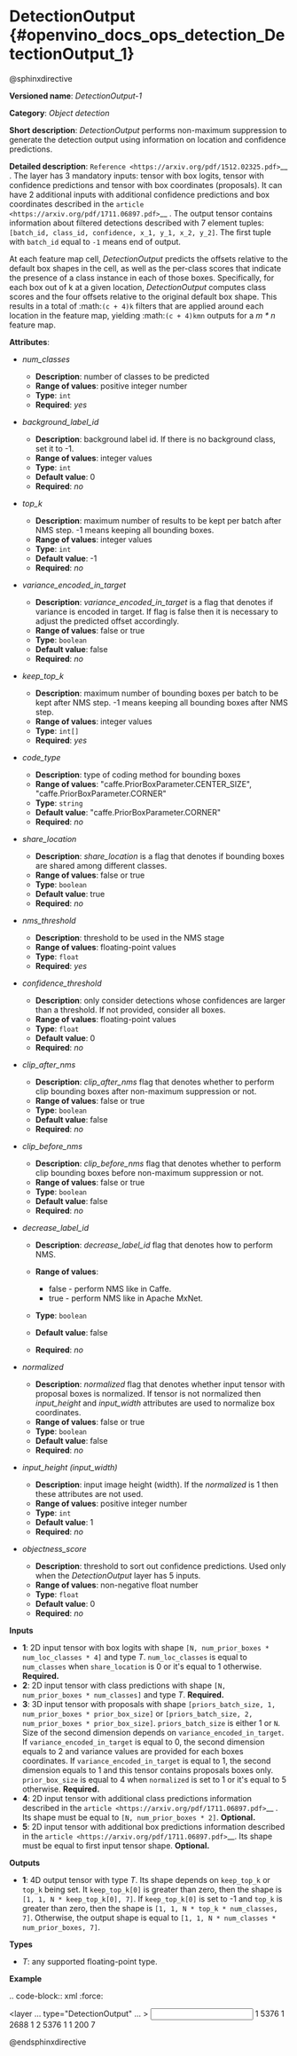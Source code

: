 # DetectionOutput {#openvino_docs_ops_detection_DetectionOutput_1}

@sphinxdirective

**Versioned name**: *DetectionOutput-1*

**Category**: *Object detection*

**Short description**: *DetectionOutput* performs non-maximum suppression to generate the detection output using information on location and confidence predictions.

**Detailed description**: `Reference <https://arxiv.org/pdf/1512.02325.pdf>`__ . The layer has 3 mandatory inputs: tensor with box logits, tensor with confidence predictions and tensor with box coordinates (proposals). It can have 2 additional inputs with additional confidence predictions and box coordinates described in the `article <https://arxiv.org/pdf/1711.06897.pdf>`__ . The output tensor contains information about filtered detections described with 7 element tuples: ``[batch_id, class_id, confidence, x_1, y_1, x_2, y_2]``. The first tuple with ``batch_id`` equal to ``-1`` means end of output.

At each feature map cell, *DetectionOutput* predicts the offsets relative to the default box shapes in the cell, as well as the per-class scores that indicate the presence of a class instance in each of those boxes. Specifically, for each box out of k at a given location, *DetectionOutput* computes class scores and the four offsets relative to the original default box shape. This results in a total of :math:`(c + 4)k` filters that are applied around each location in the feature map, yielding :math:`(c + 4)kmn` outputs for a *m \* n* feature map.

**Attributes**:

* *num_classes*

  * **Description**: number of classes to be predicted
  * **Range of values**: positive integer number
  * **Type**: ``int``
  * **Required**: *yes*

* *background_label_id*

  * **Description**: background label id. If there is no background class, set it to -1.
  * **Range of values**: integer values
  * **Type**: ``int``
  * **Default value**: 0
  * **Required**: *no*

* *top_k*

  * **Description**: maximum number of results to be kept per batch after NMS step. -1 means keeping all bounding boxes.
  * **Range of values**: integer values
  * **Type**: ``int``
  * **Default value**: -1
  * **Required**: *no*

* *variance_encoded_in_target*

  * **Description**: *variance_encoded_in_target* is a flag that denotes if variance is encoded in target. If flag is false then it is necessary to adjust the predicted offset accordingly.
  * **Range of values**: false or true
  * **Type**: ``boolean``
  * **Default value**: false
  * **Required**: *no*

* *keep_top_k*

  * **Description**: maximum number of bounding boxes per batch to be kept after NMS step. -1 means keeping all bounding boxes after NMS step.
  * **Range of values**: integer values
  * **Type**: ``int[]``
  * **Required**: *yes*

* *code_type*

  * **Description**: type of coding method for bounding boxes
  * **Range of values**: "caffe.PriorBoxParameter.CENTER_SIZE", "caffe.PriorBoxParameter.CORNER"
  * **Type**: ``string``
  * **Default value**: "caffe.PriorBoxParameter.CORNER"
  * **Required**: *no*

* *share_location*

  * **Description**: *share_location* is a flag that denotes if bounding boxes are shared among different classes.
  * **Range of values**: false or true
  * **Type**: ``boolean``
  * **Default value**: true
  * **Required**: *no*

* *nms_threshold*

  * **Description**: threshold to be used in the NMS stage
  * **Range of values**: floating-point values
  * **Type**: ``float``
  * **Required**: *yes*

* *confidence_threshold*

  * **Description**: only consider detections whose confidences are larger than a threshold. If not provided, consider all boxes.
  * **Range of values**: floating-point values
  * **Type**: ``float``
  * **Default value**: 0
  * **Required**: *no*

* *clip_after_nms*

  * **Description**: *clip_after_nms* flag that denotes whether to perform clip bounding boxes after non-maximum suppression or not.
  * **Range of values**: false or true
  * **Type**: ``boolean``
  * **Default value**: false
  * **Required**: *no*

* *clip_before_nms*

  * **Description**: *clip_before_nms* flag that denotes whether to perform clip bounding boxes before non-maximum suppression or not.
  * **Range of values**: false or true
  * **Type**: ``boolean``
  * **Default value**: false
  * **Required**: *no*

* *decrease_label_id*

  * **Description**: *decrease_label_id* flag that denotes how to perform NMS.
  * **Range of values**:
    
    * false - perform NMS like in Caffe.
    * true - perform NMS like in Apache MxNet.
  * **Type**: ``boolean``
  * **Default value**: false
  * **Required**: *no*

* *normalized*

  * **Description**: *normalized* flag that denotes whether input tensor with proposal boxes is normalized. If tensor is not normalized then *input_height* and *input_width* attributes are used to normalize box coordinates.
  * **Range of values**: false or true
  * **Type**: ``boolean``
  * **Default value**: false
  * **Required**: *no*

* *input_height (input_width)*

  * **Description**: input image height (width). If the *normalized* is 1 then these attributes are not used.
  * **Range of values**: positive integer number
  * **Type**: ``int``
  * **Default value**: 1
  * **Required**: *no*

* *objectness_score*

  * **Description**: threshold to sort out confidence predictions. Used only when the *DetectionOutput* layer has 5 inputs.
  * **Range of values**: non-negative float number
  * **Type**: ``float``
  * **Default value**: 0
  * **Required**: *no*

**Inputs**

* **1**: 2D input tensor with box logits with shape ``[N, num_prior_boxes * num_loc_classes * 4]`` and type *T*. ``num_loc_classes`` is equal to ``num_classes`` when ``share_location`` is 0 or it's equal to 1 otherwise. **Required.**
* **2**: 2D input tensor with class predictions with shape ``[N, num_prior_boxes * num_classes]`` and type *T*. **Required.**
* **3**: 3D input tensor with proposals with shape ``[priors_batch_size, 1, num_prior_boxes * prior_box_size]`` or ``[priors_batch_size, 2, num_prior_boxes * prior_box_size]``. ``priors_batch_size`` is either 1 or ``N``. Size of the second dimension depends on ``variance_encoded_in_target``. If ``variance_encoded_in_target`` is equal to 0, the second dimension equals to 2 and variance values are provided for each boxes coordinates. If ``variance_encoded_in_target`` is equal to 1, the second dimension equals to 1 and this tensor contains proposals boxes only. ``prior_box_size`` is equal to 4 when ``normalized`` is set to 1 or it's equal to 5 otherwise. **Required.**
* **4**: 2D input tensor with additional class predictions information described in the `article <https://arxiv.org/pdf/1711.06897.pdf>`__ . Its shape must be equal to ``[N, num_prior_boxes * 2]``. **Optional.**
* **5**: 2D input tensor with additional box predictions information described in the `article <https://arxiv.org/pdf/1711.06897.pdf>`__. Its shape must be equal to first input tensor shape. **Optional.**

**Outputs**

* **1**: 4D output tensor with type *T*. Its shape depends on ``keep_top_k`` or ``top_k`` being set. It ``keep_top_k[0]`` is greater than zero, then the shape is ``[1, 1, N * keep_top_k[0], 7]``. If ``keep_top_k[0]`` is set to -1 and ``top_k`` is greater than zero, then the shape is ``[1, 1, N * top_k * num_classes, 7]``. Otherwise, the output shape is equal to ``[1, 1, N * num_classes * num_prior_boxes, 7]``.

**Types**

* *T*: any supported floating-point type.

**Example**

.. code-block:: xml
   :force:
   
   <layer ... type="DetectionOutput" ... >
       <data background_label_id="1" code_type="caffe.PriorBoxParameter.CENTER_SIZE" confidence_threshold="0.019999999552965164" input_height="1" input_width="1" keep_top_k="200" nms_threshold="0.44999998807907104" normalized="true" num_classes="2" share_location="true" top_k="200" variance_encoded_in_target="false" clip_after_nms="false" clip_before_nms="false" objectness_score="0" decrease_label_id="false"/>
       <input>
           <port id="0">
               <dim>1</dim>
               <dim>5376</dim>
           </port>
           <port id="1">
               <dim>1</dim>
               <dim>2688</dim>
           </port>
           <port id="2">
               <dim>1</dim>
               <dim>2</dim>
               <dim>5376</dim>
           </port>
       </input>
       <output>
           <port id="3" precision="FP32">
               <dim>1</dim>
               <dim>1</dim>
               <dim>200</dim>
               <dim>7</dim>
           </port>
       </output>
   </layer>

@endsphinxdirective

